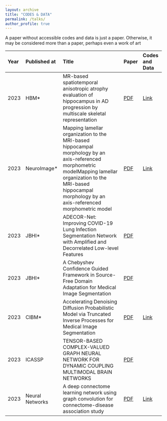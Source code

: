 ```yaml
---
layout: archive
title: "CODES & DATA"
permalink: /talks/
author_profile: true
---
```

A paper without accessible codes and data is just a paper. Otherwise, it may be considered more than a paper, perhaps even a work of art

|Year| Published at| Title|Paper|Codes and Data|
|:----|:----|:----|:----|:----|
|2023|HBM* |MR-based spatiotemporal anisotropic atrophy evaluation of hippocampus in AD progression by multiscale skeletal representation|[PDF](https:///Nit-Hit.github.io/paper-code/paper/01.pdf)|[Link](https://github.com/calliegao/m-s-rep) |
|2023|NeuroImage* |Mapping lamellar organization to the MRI-based hippocampal morphology by an axis-referenced morphometric modelMapping lamellar organization to the MRI-based hippocampal morphology by an axis-referenced morphometric model|[PDF](https:///Nit-Hit.github.io/paper-code/paper/02.pdf)|[Link](https://github.com/calliegao/ARMM) |
|2023|JBHI* |ADECOR-Net: Improving COVID-19 Lung Infection Segmentation Network with Amplified and Decorrelated Low-level Features|[PDF](https:///Nit-Hit.github.io/paper-code/paper/03.pdf)| |
|2023|JBHI* |A Chebyshev Confidence Guided Framework in Source-Free Domain Adaptation for Medical Image Segmentation|[PDF](https:///Nit-Hit.github.io/paper-code/paper/04.pdf)| |
|2023|CIBM* |Accelerating Denoising Diffusion Probabilistic Model via Truncated Inverse Processes for Medical Image Segmentation|[PDF](https:///Nit-Hit.github.io/paper-code/paper/05.pdf)|[Link](https://github.com/Guoxt/ADDPM)  |
|2023|ICASSP|TENSOR-BASED COMPLEX-VALUED GRAPH NEURAL NETWORK FOR DYNAMIC COUPLING MULTIMODAL BRAIN NETWORKS|[PDF](https:///Nit-Hit.github.io/paper-code/paper/06.pdf)| |
|2023|Neural Networks|A deep connectome learning network using graph convolution for connectome-disease association study|[PDF](https:///Nit-Hit.github.io/paper-code/paper/07.pdf)|[Link](https://github.com/podismine/MDCN)  |


